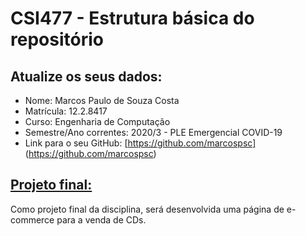 # CSI477 - Estrutura básica do repositório

## Atualize os seus dados:

- Nome: Marcos Paulo de Souza Costa
- Matrícula: 12.2.8417
- Curso: Engenharia de Computação
- Semestre/Ano correntes: 2020/3 - PLE Emergencial COVID-19
- Link para o seu GitHub: [https://github.com/marcospsc] (https://github.com/marcospsc)

## [Projeto final:](./Projeto/README.md) 

Como projeto final da disciplina, será desenvolvida uma página de e-commerce para a venda de CDs.

